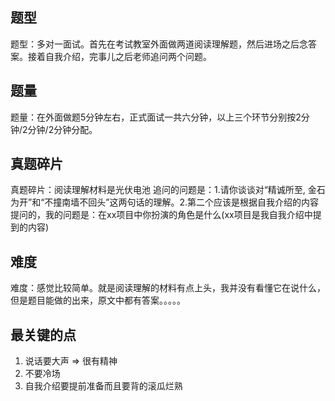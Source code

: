 ## 题型
题型：多对一面试。首先在考试教室外面做两道阅读理解题，然后进场之后念答案。接着自我介绍，完事儿之后老师追问两个问题。
## 题量
题量：在外面做题5分钟左右，正式面试一共六分钟，以上三个环节分别按2分钟/2分钟/2分钟分配。
## 真题碎片
真题碎片：阅读理解材料是光伏电池
		   追问的问题是：1.请你谈谈对“精诚所至, 金石为开”和“不撞南墙不回头”这两句话的理解。2.第二个应该是根据自我介绍的内容提问的，我的问题是：在xx项目中你扮演的角色是什么(xx项目是我自我介绍中提到的内容)
## 难度 
难度：感觉比较简单。就是阅读理解的材料有点上头，我并没有看懂它在说什么，但是题目能做的出来，原文中都有答案。。。。。
## 最关键的点

1. 说话要大声 => 很有精神
2. 不要冷场
3. 自我介绍要提前准备而且要背的滚瓜烂熟